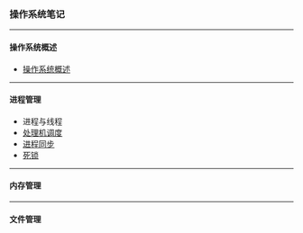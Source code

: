 ### 操作系统笔记

---

#### 操作系统概述
* [操作系统概述](./OsOverview/overview.md)

---

#### 进程管理

* 进程与线程
* [处理机调度](./ProcessManagement/ProcessScheduling/README.md)
* [进程同步](./ProcessManagement/ProcessSync/README.md)
* [死锁](./ProcessManagement/Deadlock/README.md)

---

#### 内存管理

---

#### 文件管理
